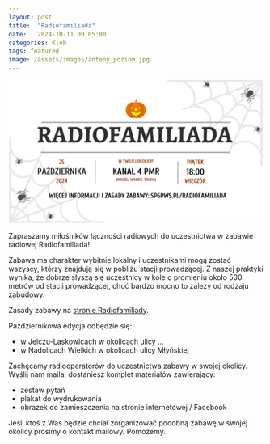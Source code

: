 ```yaml
---
layout: post
title:  "Radiofamiliada"
date:   2024-10-11 09:05:00
categories: Klub
tags: featured
image: /assets/images/anteny_poziom.jpg
---
```


![Ogłoszenie](/assets/article_images/radiofamiliada/radiofamiliada-white.png)

Zapraszamy miłośników łączności radiowych do uczestnictwa w zabawie radiowej Radiofamiliada!

Zabawa ma charakter wybitnie lokalny i uczestnikami mogą zostać wszyscy, którzy znajdują się w pobliżu stacji prowadzącej. Z naszej praktyki wynika, że dobrze słyszą się uczestnicy w kole o promieniu około 500 metrów od stacji prowadzącej, choć bardzo mocno to zależy od rodzaju zabudowy.

Zasady zabawy na [stronie Radiofamiliady](/radiofamiliada).

Październikowa edycja odbędzie się:
 - w Jelczu-Laskowicach w okolicach ulicy ...
 - w Nadolicach Wielkich w okolicach ulicy Młyńskiej

Zachęcamy radiooperatorów do uczestnictwa zabawy w swojej okolicy. Wyślij nam maila, dostaniesz komplet materiałów zawierający:
 - zestaw pytań
 - plakat do wydrukowania
 - obrazek do zamieszczenia na stronie internetowej / Facebook

Jeśli ktoś z Was będzie chciał zorganizować podobną zabawę w swojej okolicy prosimy o kontakt mailowy. Pomożemy.

